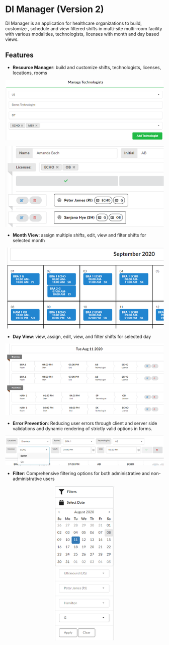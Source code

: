 # DI Manager (Version 2)

DI Manager is an application for healthcare organizations to build, customize , schedule and view filtered shifts in multi-site multi-room facility with various modalities, technologists, licenses with month and day based views.

## Features

- **Resource Manager**: build and customize shifts, technologists, licenses, locations, rooms

<p align="center">
  <img src="./img/resourceManager11.png" alt="Resource Builder image 1" >
</p>
<p align="center">
  <img src="./img/resourceManager2.png" alt="Resource Builder image 2" >
</p>

- **Month View**: assign multiple shifts, edit, view and filter shifts for selected month

<p align="center">
  <img src="./img/monthView.png" alt="Monthview image" >
</p>

- **Day View**: view, assign, edit, view, and filter shifts for selected day

<p align="center">
  <img src="./img/dayview1.png" alt="Dayview image" >
</p>

- **Error Prevention**: Reducing user errors through client and server side validations and dynamic rendering of strictly valid options in forms.

<p align="center">
  <img src="./img/validation1.png" alt="validation snippett">
</p>

- **Filter**: Comprehensive filtering options for both administrative and non-administrative users

<p align="center">
  <img src="./img/filter2.PNG" alt="validation snippett">
</p>
